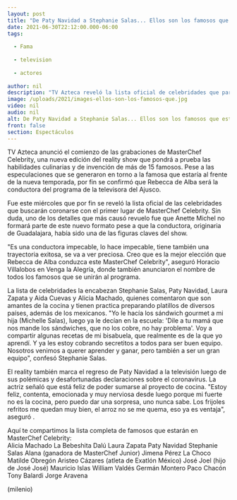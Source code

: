 ```yaml
---
layout: post
title: "De Paty Navidad a Stephanie Salas... Ellos son los famosos que estarán en 'MasterChef Celebrity'"
date: 2021-06-30T22:12:00.000-06:00
tags:
  
  - Fama
  
  - television
  
  - actores
  
author: nil
description: "TV Azteca reveló la lista oficial de celebridades que participarán en el reality de cocina, el cual será conducido por Rebecca de Alba. "
image: /uploads/2021/images-ellos-son-los-famosos-que.jpg
video: nil
audio: nil
alt: De Paty Navidad a Stephanie Salas... Ellos son los famosos que estarán en 'MasterChef Celebrity'
front: false
section: Espectáculos
---
```


TV Azteca anunció el comienzo de las grabaciones de MasterChef Celebrity, una nueva edición del reality show que pondrá a prueba las habilidades culinarias y de invención de más de 15 famosos. Pese a las especulaciones que se generaron en torno a la famosa que estaría al frente de la nueva temporada, por fin se confirmó que Rebecca de Alba será la conductora del programa de la televisora del Ajusco.  

Fue este miércoles que por fin se reveló la lista oficial de las celebridades que buscarán coronarse con el primer lugar de MasterChef Celebrity. Sin duda, uno de los detalles que más causó revuelo fue que Anette Michel no formará parte de este nuevo formato pese a que la conductora, originaria de Guadalajara, había sido una de las figuras claves del show. 

"Es una conductora impecable, lo hace impecable, tiene también una trayectoria exitosa, se va a ver preciosa. Creo que es la mejor elección que Rebecca de Alba conduzca este MasterChef Celebrity", aseguró Horacio Villalobos en Venga la Alegría, donde también anunciaron el nombre de todos los famosos que se unirán al programa.  

La lista de celebridades la encabezan Stephanie Salas, Paty Navidad, Laura Zapata y Aida Cuevas y Alicia Machado, quienes comentaron que son amantes de la cocina y tienen practica preparando platillos de diversos países, además de los mexicanos.  "Yo le hacía los sándwich gourmet a mi hija (Michelle Salas), luego ya le decían en la escuela: 'Dile a tu mamá que nos mande los sándwiches, que no los cobre, no hay problema'. Voy a compartir algunas recetas de mi bisabuela, que realmente es de la que yo aprendí. Y ya les estoy cobrando secretitos a todos para ser buen equipo. Nosotros venimos a querer aprender y ganar, pero también a ser un gran equipo", confesó Stephanie Salas.  

El reality también marca el regreso de Paty Navidad a la televisión luego de sus polémicas y desafortunadas declaraciones sobre el coronavirus. La actriz señaló que está feliz de poder sumarse al proyecto de cocina. "Estoy feliz, contenta, emocionada y muy nerviosa desde luego porque mi fuerte no es la cocina, pero puedo dar una sorpresa, uno nunca sabe. Los frijoles refritos me quedan muy bien, el arroz no se me quema, eso ya es ventaja", aseguró .

Aquí te compartimos la lista completa de famosos que estarán en MasterChef Celebrity:  
Alicia Machado La Bebeshita Dalú Laura Zapata Paty Navidad Stephanie Salas Alana (ganadora de MasterChef Junior) Jimena Pérez La Choco  Matilde Obregón Aristeo Cázares (atleta de Exatlón México) José Joel (hijo de José José) Mauricio Islas William Valdés Germán Montero Paco Chacón  Tony Balardi Jorge Aravena

(milenio)